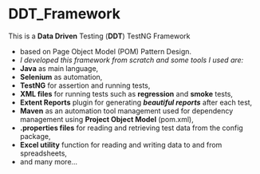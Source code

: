 # DDT_Framework
This is a **Data Driven** Testing (**DDT**) TestNG Framework
- based on Page Object Model (POM) Pattern Design. 
- _I developed this framework from scratch and some tools I used are:_
- **Java** as main language,
- **Selenium** as automation,
- **TestNG** for assertion and running tests,
- **XML files** for running tests such as **regression** and **smoke** tests,
- **Extent Reports** plugin for generating **_beautiful reports_** after each test,
- **Maven** as an automation tool management used for dependency management using **Project Object Model** (pom.xml),
- **.properties files** for reading and retrieving test data from the config package,
- **Excel utility** function for reading and writing data to and from spreadsheets,
- and many more...